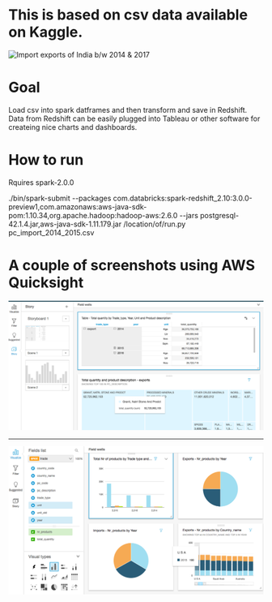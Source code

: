 <h1>This is based on csv data available on Kaggle.</h1>

![Import exports of India b/w 2014 & 2017](https://www.kaggle.com/rajanand/import-and-export-by-india)

<h1>Goal</h1>  Load csv into spark datframes and then transform and save in Redshift. Data from Redshift can be easily plugged into Tableau or other software for createing nice charts and dashboards.


<h1>How to run</h1>

Rquires spark-2.0.0

./bin/spark-submit --packages com.databricks:spark-redshift_2.10:3.0.0-preview1,com.amazonaws:aws-java-sdk-pom:1.10.34,org.apache.hadoop:hadoop-aws:2.6.0  --jars postgresql-42.1.4.jar,aws-java-sdk-1.11.179.jar  /location/of/run.py pc_import_2014_2015.csv


<h1>A couple of screenshots using AWS Quicksight</h1>

![Overview](https://github.com/phanisaripalli/import-and-export-by-india/blob/master/quicksight_1.png)

********************************************************************************************************

![Dashboard](https://github.com/phanisaripalli/import-and-export-by-india/blob/master/quicksight_2.png)
